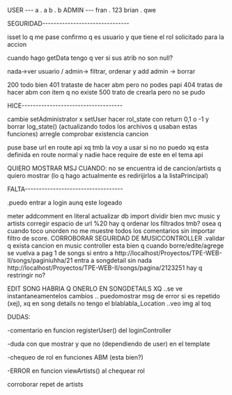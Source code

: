 USER ---
    a . a
    b . b
ADMIN ---
    fran . 123
    brian . qwe








SEGURIDAD-------------------------------

isset lo q me pase
confirmo q es usuario y que tiene el rol solicitado para la accion

cuando hago getData tengo q ver si sus atrib no son null?

nada->ver
usuario / admin-> filtrar, ordenar y add
admin -> borrar

<!-- getTask($id);
        if ($tarea) {
            $this->view->response("La tarea fue modificada con exito.", 200);
        } else
            $this->view->response("La tarea con el id={$id} no existe", 404);
    }
create task $x
    getTask($x);
    if ($task)
        $this->view->response($task, 200);
    else
        $this->view->response("La tarea no fue creada", 500);
} -->

200 todo bien
401 trataste de hacer abm pero no podes papi
404 tratas de hacer abm con item q no existe
500 trato de crearla pero no se pudo




HICE------------------------------------

cambie setAdministrator x setUser
hacer rol_state con return 0,1 o -1 y borrar log_state() (actualizando todos los archivos q usaban estas funciones)
arregle comprobar existencia cancion


puse base url en route api xq tmb la voy a usar si no no puedo xq esta definida en route normal y nadie hace require de este en el tema api




QUIERO MOSTRAR MSJ CUANDO: no se encuentra id de cancion/artists q quiero mostrar (lo q hago actualmente es redirijirlos a la listaPrincipal)



FALTA-----------------------------------


.puedo entrar a login aunq este logeado

meter addcomment en literal
actualizar db import
dividir bien mvc music y artists
corregir espacio de url %20
hay q ordenar los filtrados tmb? osea q cuando toco unorden no me muestre todos los comentarios sin importar filtro de score.
CORROBORAR SEGURIDAD DE MUSICCONTROLLER .validar q exista cancion en music controller
esta bien q cuando borre/edite/agrege se vuelva a pag 1 de songs
si entro a http://localhost/Proyectos/TPE-WEB-II/songs/paginiuhha/21 entra a songdetail sin nada
http://localhost/Proyectos/TPE-WEB-II/songs/pagina/2123251 hay q restringir no?


EDIT SONG HABRIA Q ONERLO EN SONGDETAILS XQ
                        ..se ve instantaneamentelos cambios
                        .. puedomostrar msg de error si es repetido (xej), xq en song details no tengo el blablabla_Location
                        ..veo img al toq






DUDAS:

-comentario en funcion registerUser() del loginController

-duda con que mostrar y que no (dependiendo de user) en el template

-chequeo de rol en funciones ABM (esta bien?)

-ERROR en funcion viewArtists() al chequear rol



corroborar repet de artists
